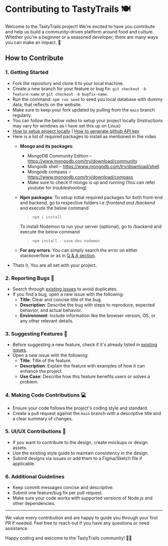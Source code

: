 # Contributing to TastyTrails 🍽️

Welcome to the TastyTrails project! We're excited to have you contribute and help us build a community-driven platform around food and culture. Whether you're a beginner or a seasoned developer, there are many ways you can make an impact. 🎉

## How to Contribute

### 1. Getting Started
- Fork the repository and clone it to your local machine.
- Create a new branch for your feature or bug fix: `git checkout -b feature-name` or `git checkout -b bugfix-name`.
- Run the command: `npm run seed` to seed you local database with dummy data, that reflects on the website.
- Make sure to keep your fork updated by pulling from the `main` branch regularly.
- You can follow the below video to setup your project locally (Instructions may vary for windows as i have set this up on Linux)
- [How to setup project locally](https://youtu.be/cksPqPCRqfw) | [How to generate github API key](https://www.youtube.com/watch?v=iLrywUfs7yU)
- Here is a list of required packages to install as mentioned in the video
  - **Mongo and its packages**: 
    - MongoDB Community Edition – https://www.mongodb.com/try/download/community
    - Mongodb shell – https://www.mongodb.com/try/download/shell
    - Mongodb compass – https://www.mongodb.com/try/download/compass
    - Make sure to check if mongo is up and running (You can refer youtube for troubleshooting)
  - **Npm packages**: 
    To setup initial required packages for both front-end and backend, go to respective folders i.e */frontend and /backend* and execute the below command
    > `npm i install`

    To install Nodemon to run your server (optional), go to /backend and execute the below command
    > `npm install --save-dev nodemon`
    
  - **For any errors**: You can simply search the error on either stackoverflow or as in [Q & A section](https://github.com/AlfiyaSiddique/TastyTrails/discussions/37).
- Thats it, You are all set with your project.
  
### 2. Reporting Bugs 🐛
- Search through [existing issues](link_to_issues) to avoid duplicates.
- If you find a bug, open a new issue with the following:
  - **Title**: Clear and concise title of the bug.
  - **Description**: Describe the bug with steps to reproduce, expected behavior, and actual behavior.
  - **Environment**: Include information like the browser version, OS, or any other relevant details.

### 3. Suggesting Features 🚀
- Before suggesting a new feature, check if it's already listed in [existing issues](link_to_issues).
- Open a new issue with the following:
  - **Title**: Title of the feature.
  - **Description**: Explain the feature with examples of how it can enhance the project.
  - **Use Case**: Describe how this feature benefits users or solves a problem.

### 4. Making Code Contributions 💻
- Ensure your code follows the project's coding style and standard.
- Create a pull request against the `main` branch with a descriptive title and a clear summary of changes.

### 5. UI/UX Contributions 🎨
- If you want to contribute to the design, create mockups or design assets.
- Use the existing style guide to maintain consistency in the design.
- Submit designs via issues or add them to a Figma/Sketch file if applicable.

### 6. Additional Guidelines
- Keep commit messages concise and descriptive.
- Submit one feature/bug fix per pull request.
- Make sure your code works with supported versions of Node.js and other dependencies.

---

We value every contribution and are happy to guide you through your first PR if needed. Feel free to reach out if you have any questions or need assistance.

Happy coding and welcome to the TastyTrails community! 🍕🌟

